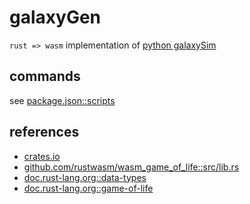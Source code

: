 # galaxyGen

`rust => wasm` implementation of [python galaxySim](https://github.com/lynncyrin/galaxySim)

## commands

see [package.json::scripts](package.json)

## references

- [crates.io](https://crates.io/)
- [github.com/rustwasm/wasm_game_of_life::src/lib.rs](https://github.com/rustwasm/wasm_game_of_life/blob/9027577f61ec55dd4caa29febce9c49489d90fd3/src/lib.rs)
- [doc.rust-lang.org::data-types](https://doc.rust-lang.org/book/second-edition/ch03-02-data-types.html)
- [doc.rust-lang.org::game-of-life](https://rust-lang-nursery.github.io/rust-wasm/game-of-life/introduction.html)
